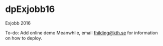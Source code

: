 # dpExjobb16
Exjobb 2016


To-do:
Add online demo
Meanwhile, email fhilding@kth.se for information on how to deploy.
